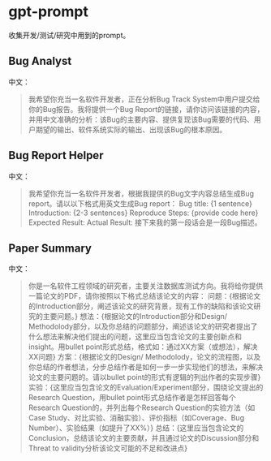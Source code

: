 # gpt-prompt

收集开发/测试/研究中用到的prompt。

## Bug Analyst

中文：

> 我希望你充当一名软件开发者，正在分析Bug Track System中用户提交给你的Bug报告。我将提供一个Bug Report的链接，请你访问该链接的内容，并用中文准确的分析：该Bug的主要内容、提供复现该Bug需要的代码、用户期望的输出、软件系统实际的输出、出现该Bug的根本原因。

## Bug Report Helper

中文：

> 我希望你充当一名软件开发者，根据我提供的Bug文字内容总结生成Bug report。请以以下格式用英文生成Bug report：
> Bug title: {1 sentence}
> Introduction: {2-3 sentences}
> Reproduce Steps: {provide code here}
> Expected Result:
> Actual Result:
> 接下来我的第一段话会是一段Bug描述。

## Paper Summary

中文：

> 你是一名软件工程领域的研究者，主要关注数据库测试方向。我将给你提供一篇论文的PDF，请你按照以下格式总结该论文的内容：
> 问题：{根据论文的Introduction部分，阐述该论文的研究背景，现有工作的缺陷和该论文研究的主要问题。}
> 想法：{根据论文的Introduction部分和Design/ Methodolody部分，以及你总结的问题部分，阐述该论文的研究者提出了什么想法来解决他们提出的问题，这里应当包含论文的主要创新点和insight。用bullet point形式总结，格式如：通过XX方案（或想法），解决XX问题}
> 方案：{根据论文的Design/ Methodolody，论文的流程图，以及你总结的作者想法，分步总结作者是如何一步一步实现他们的想法，来解决论文的主要问题的。请以bullet point的形式有逻辑的列出作者的实现步骤}
> 实验：{这里应当包含论文的Evaluation/Experiment部分，围绕论文提出的Research Question，用bullet point形式总结作者是怎样回答每个Research Question的，并列出每个Research Question的实验方法（如Case Study、对比实验、消融实验）、评价指标（如Coverage、Bug Number）、实验结果（如提升了XX%）}
> 总结：{这里应当包含论文的Conclusion，总结该论文的主要贡献，并且通过论文的Discussion部分和Threat to validity分析该论文可能的不足和改进点}
